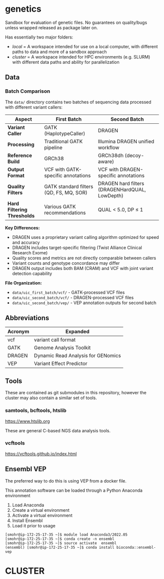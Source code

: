 # genetics

Sandbox for evaluation of genetic files. No guarantees on quality/bugs unless wrapped released as package later on. 

Has essentially two major folders:

- *local* = A workspace intended for use on a local computer, with different paths to data and more of a sandbox approach
- *cluster* = A workspace intended for HPC environments (e.g. SLURM) with different data paths and ability for parallelization



## Data

### Batch Comparison

The `data/` directory contains two batches of sequencing data processed with different variant callers:

| Aspect | First Batch | Second Batch |
|--------|-------------|--------------|
| **Variant Caller** | GATK (HaplotypeCaller) | DRAGEN |
| **Processing** | Traditional GATK pipeline | Illumina DRAGEN unified workflow |
| **Reference Build** | GRCh38 | GRCh38dh (decoy-aware) |
| **Output Format** | VCF with GATK-specific annotations | VCF with DRAGEN-specific annotations |
| **Quality Filters** | GATK standard filters (QD, FS, MQ, SOR) | DRAGEN hard filters (DRAGENHardQUAL, LowDepth) |
| **Hard Filtering Thresholds** | Various GATK recommendations | QUAL < 5.0, DP ≤ 1 |

**Key Differences:**
- DRAGEN uses a proprietary variant calling algorithm optimized for speed and accuracy
- DRAGEN includes target-specific filtering (Twist Alliance Clinical Research Exome)
- Quality scores and metrics are not directly comparable between callers
- Variant counts and genotype concordance may differ
- DRAGEN output includes both BAM (CRAM) and VCF with joint variant detection capability

**File Organization:**
- `data/uic_first_batch/vcf/` - GATK-processed VCF files
- `data/uic_second_batch/vcf/` - DRAGEN-processed VCF files
- `data/uic_second_batch/vep/` - VEP annotation outputs for second batch

## Abbreviations

| Acronym | Expanded |
| - | --- | 
| vcf | variant call format |
| GATK | Genome Analysis Toolkit |
| DRAGEN | Dynamic Read Analysis for GENomics |
| VEP | Variant Effect Predictor |

## Tools

These are contained as git submodules in this repository, however the cluster may also contain a similar set of tools.

### samtools, bcftools, htslib

https://www.htslib.org

These are general C-based NGS data analysis tools.

### vcftools

https://vcftools.github.io/index.html

## Ensembl VEP

The preferred way to do this is using VEP from a docker file. 

This annotation software can be loaded through a Python Anaconda environment

1. Load Anaconda
1. Create a virtual environment
1. Activate a virtual environment
1. Install Ensembl
1. Load it prior to usage

```
[smohr@ip-172-25-17-35 ~]$ module load Anaconda3/2022.05
[smohr@ip-172-25-17-35 ~]$ conda create -n ensembl
[smohr@ip-172-25-17-35 ~]$ source activate  ensembl
(ensembl) [smohr@ip-172-25-17-35 ~]$ conda install bioconda::ensembl-vep
```

# CLUSTER
